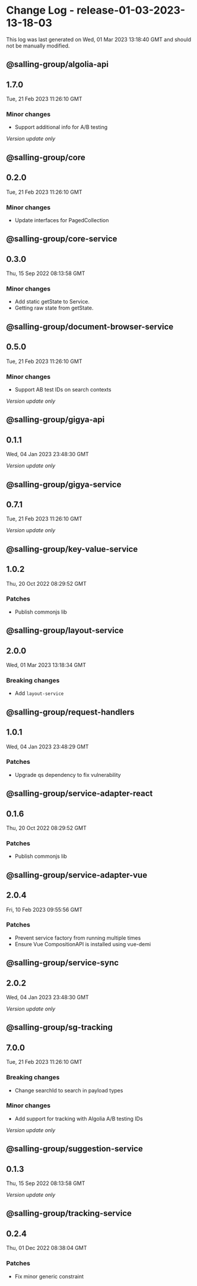 # Change Log - release-01-03-2023-13-18-03

This log was last generated on Wed, 01 Mar 2023 13:18:40 GMT and should not be manually modified.

## @salling-group/algolia-api
## 1.7.0
Tue, 21 Feb 2023 11:26:10 GMT

### Minor changes

- Support additional info for A/B testing

_Version update only_

## @salling-group/core
## 0.2.0
Tue, 21 Feb 2023 11:26:10 GMT

### Minor changes

- Update interfaces for PagedCollection

## @salling-group/core-service
## 0.3.0
Thu, 15 Sep 2022 08:13:58 GMT

### Minor changes

- Add static getState to Service.
- Getting raw state from getState.

## @salling-group/document-browser-service
## 0.5.0
Tue, 21 Feb 2023 11:26:10 GMT

### Minor changes

- Support AB test IDs on search contexts

_Version update only_

## @salling-group/gigya-api
## 0.1.1
Wed, 04 Jan 2023 23:48:30 GMT

_Version update only_

## @salling-group/gigya-service
## 0.7.1
Tue, 21 Feb 2023 11:26:10 GMT

_Version update only_

## @salling-group/key-value-service
## 1.0.2
Thu, 20 Oct 2022 08:29:52 GMT

### Patches

- Publish commonjs lib

## @salling-group/layout-service
## 2.0.0
Wed, 01 Mar 2023 13:18:34 GMT

### Breaking changes

- Add `layout-service`

## @salling-group/request-handlers
## 1.0.1
Wed, 04 Jan 2023 23:48:29 GMT

### Patches

- Upgrade qs dependency to fix vulnerability

## @salling-group/service-adapter-react
## 0.1.6
Thu, 20 Oct 2022 08:29:52 GMT

### Patches

- Publish commonjs lib

## @salling-group/service-adapter-vue
## 2.0.4
Fri, 10 Feb 2023 09:55:56 GMT

### Patches

- Prevent service factory from running multiple times
- Ensure Vue CompositionAPI is installed using vue-demi

## @salling-group/service-sync
## 2.0.2
Wed, 04 Jan 2023 23:48:30 GMT

_Version update only_

## @salling-group/sg-tracking
## 7.0.0
Tue, 21 Feb 2023 11:26:10 GMT

### Breaking changes

- Change searchId to search in payload types

### Minor changes

- Add support for tracking with Algolia A/B testing IDs

_Version update only_

## @salling-group/suggestion-service
## 0.1.3
Thu, 15 Sep 2022 08:13:58 GMT

_Version update only_

## @salling-group/tracking-service
## 0.2.4
Thu, 01 Dec 2022 08:38:04 GMT

### Patches

- Fix minor generic constraint

